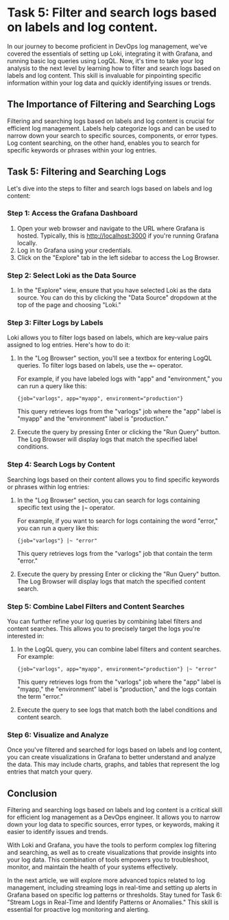 # Task 5: Filter and search logs based on labels and log content.

In our journey to become proficient in DevOps log management, we've covered the essentials of setting up Loki, integrating it with Grafana, and running basic log queries using LogQL. Now, it's time to take your log analysis to the next level by learning how to filter and search logs based on labels and log content. This skill is invaluable for pinpointing specific information within your log data and quickly identifying issues or trends.

## **The Importance of Filtering and Searching Logs**

Filtering and searching logs based on labels and log content is crucial for efficient log management. Labels help categorize logs and can be used to narrow down your search to specific sources, components, or error types. Log content searching, on the other hand, enables you to search for specific keywords or phrases within your log entries.

## **Task 5: Filtering and Searching Logs**

Let's dive into the steps to filter and search logs based on labels and log content:

### **Step 1: Access the Grafana Dashboard**

1. Open your web browser and navigate to the URL where Grafana is hosted. Typically, this is [http://localhost:3000](http://localhost:3000/) if you're running Grafana locally.
2. Log in to Grafana using your credentials.
3. Click on the "Explore" tab in the left sidebar to access the Log Browser.

### **Step 2: Select Loki as the Data Source**

1. In the "Explore" view, ensure that you have selected Loki as the data source. You can do this by clicking the "Data Source" dropdown at the top of the page and choosing "Loki."

### **Step 3: Filter Logs by Labels**

Loki allows you to filter logs based on labels, which are key-value pairs assigned to log entries. Here's how to do it:

1. In the "Log Browser" section, you'll see a textbox for entering LogQL queries. To filter logs based on labels, use the **`=~`** operator.
    
    For example, if you have labeled logs with "app" and "environment," you can run a query like this:
    
    ```
    {job="varlogs", app="myapp", environment="production"}
    ```
    
    This query retrieves logs from the "varlogs" job where the "app" label is "myapp" and the "environment" label is "production."
    
2. Execute the query by pressing Enter or clicking the "Run Query" button. The Log Browser will display logs that match the specified label conditions.

### **Step 4: Search Logs by Content**

Searching logs based on their content allows you to find specific keywords or phrases within log entries:

1. In the "Log Browser" section, you can search for logs containing specific text using the **`|~`** operator.
    
    For example, if you want to search for logs containing the word "error," you can run a query like this:
    
    ```
    {job="varlogs"} |~ "error"
    ```
    
    This query retrieves logs from the "varlogs" job that contain the term "error."
    
2. Execute the query by pressing Enter or clicking the "Run Query" button. The Log Browser will display logs that match the specified content search.

### **Step 5: Combine Label Filters and Content Searches**

You can further refine your log queries by combining label filters and content searches. This allows you to precisely target the logs you're interested in:

1. In the LogQL query, you can combine label filters and content searches. For example:
    
    ```
    {job="varlogs", app="myapp", environment="production"} |~ "error"
    ```
    
    This query retrieves logs from the "varlogs" job where the "app" label is "myapp," the "environment" label is "production," and the logs contain the term "error."
    
2. Execute the query to see logs that match both the label conditions and content search.

### **Step 6: Visualize and Analyze**

Once you've filtered and searched for logs based on labels and log content, you can create visualizations in Grafana to better understand and analyze the data. This may include charts, graphs, and tables that represent the log entries that match your query.

## **Conclusion**

Filtering and searching logs based on labels and log content is a critical skill for efficient log management as a DevOps engineer. It allows you to narrow down your log data to specific sources, error types, or keywords, making it easier to identify issues and trends.

With Loki and Grafana, you have the tools to perform complex log filtering and searching, as well as to create visualizations that provide insights into your log data. This combination of tools empowers you to troubleshoot, monitor, and maintain the health of your systems effectively.

In the next article, we will explore more advanced topics related to log management, including streaming logs in real-time and setting up alerts in Grafana based on specific log patterns or thresholds. Stay tuned for Task 6: "Stream Logs in Real-Time and Identify Patterns or Anomalies." This skill is essential for proactive log monitoring and alerting.